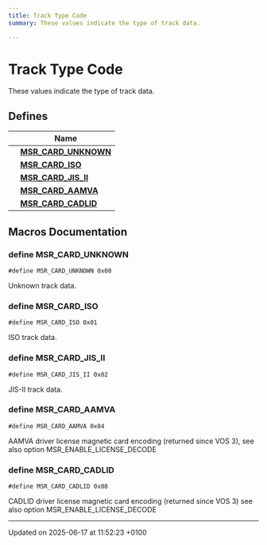 ```yaml
---
title: Track Type Code
summary: These values indicate the type of track data. 

---
```


# Track Type Code

These values indicate the type of track data. 

## Defines

|                | Name           |
| -------------- | -------------- |
|  | **[MSR_CARD_UNKNOWN](group___m_s_r___t_r_a_c_k___t_y_p_e_s.md#define-msr-card-unknown)**  |
|  | **[MSR_CARD_ISO](group___m_s_r___t_r_a_c_k___t_y_p_e_s.md#define-msr-card-iso)**  |
|  | **[MSR_CARD_JIS_II](group___m_s_r___t_r_a_c_k___t_y_p_e_s.md#define-msr-card-jis-ii)**  |
|  | **[MSR_CARD_AAMVA](group___m_s_r___t_r_a_c_k___t_y_p_e_s.md#define-msr-card-aamva)**  |
|  | **[MSR_CARD_CADLID](group___m_s_r___t_r_a_c_k___t_y_p_e_s.md#define-msr-card-cadlid)**  |




## Macros Documentation

### define MSR_CARD_UNKNOWN

```
#define MSR_CARD_UNKNOWN 0x00
```


Unknown track data. 


### define MSR_CARD_ISO

```
#define MSR_CARD_ISO 0x01
```


ISO track data. 


### define MSR_CARD_JIS_II

```
#define MSR_CARD_JIS_II 0x02
```


JIS-II track data. 


### define MSR_CARD_AAMVA

```
#define MSR_CARD_AAMVA 0x04
```


AAMVA driver license magnetic card encoding (returned since VOS 3), see also option MSR_ENABLE_LICENSE_DECODE 


### define MSR_CARD_CADLID

```
#define MSR_CARD_CADLID 0x08
```


CADLID driver license magnetic card encoding (returned since VOS 3) see also option MSR_ENABLE_LICENSE_DECODE 




-------------------------------

Updated on 2025-06-17 at 11:52:23 +0100